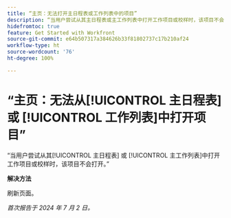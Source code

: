 ```yaml
---
title: “主页：无法打开主日程表或工作列表中的项目”
description: “当用户尝试从其主日程表或主工作列表中打开工作项目或校样时，该项目不会打开。”
hidefromtoc: true
feature: Get Started with Workfront
source-git-commit: e64b507317a384626b33f81802737c17b210af24
workflow-type: ht
source-wordcount: '76'
ht-degree: 100%

---
```



# “主页：无法从[!UICONTROL 主日程表] 或 [!UICONTROL 工作列表]中打开项目”

“当用户尝试从其[!UICONTROL 主日程表] 或 [!UICONTROL 主工作列表]中打开工作项目或校样时，该项目不会打开。”

**解决方法**

刷新页面。

_首次报告于 2024 年 7 月 2 日。_
